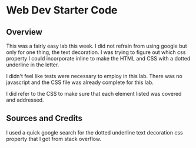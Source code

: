 # Web Dev Starter Code

## Overview

This was a fairly easy lab this week. I did not refrain from using google but only for one thing, the text decoration. I was trying to figure out which css property I could incorporate inline to make the HTML and CSS with a dotted underline in the letter.

I didn't feel like tests were necessary to employ in this lab. There was no javascript and the CSS file was already complete for this lab. 

I did refer to the CSS to make sure that each element listed was covered and addressed. 

## Sources and Credits

I used a quick google search for the dotted underline text decoration css property that I got from stack overflow. 
